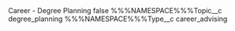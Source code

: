 <?xml version="1.0" encoding="UTF-8"?>
<CustomMetadata xmlns="http://soap.sforce.com/2006/04/metadata" xmlns:xsi="http://www.w3.org/2001/XMLSchema-instance" xmlns:xsd="http://www.w3.org/2001/XMLSchema">
    <label>Career - Degree Planning</label>
    <protected>false</protected>
    <values>
        <field>%%%NAMESPACE%%%Topic__c</field>
        <value xsi:type="xsd:string">degree_planning</value>
    </values>
    <values>
        <field>%%%NAMESPACE%%%Type__c</field>
        <value xsi:type="xsd:string">career_advising</value>
    </values>
</CustomMetadata>
